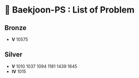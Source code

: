 # 💎 Baekjoon-PS : List of Problem #

## Bronze
+ **V**  10575


## Silver
+ **V**  1010 1037 1094 1181 1439 1645
+ **IV**  1015
